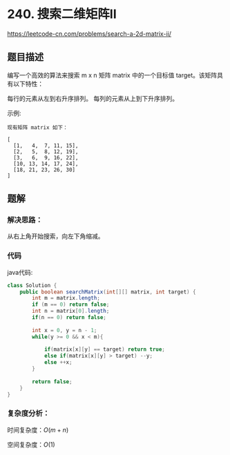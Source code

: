 # 240. 搜索二维矩阵II
https://leetcode-cn.com/problems/search-a-2d-matrix-ii/

## 题目描述

编写一个高效的算法来搜索 m x n 矩阵 matrix 中的一个目标值 target。该矩阵具有以下特性：

每行的元素从左到右升序排列。
每列的元素从上到下升序排列。

示例:
```
现有矩阵 matrix 如下：

[
  [1,   4,  7, 11, 15],
  [2,   5,  8, 12, 19],
  [3,   6,  9, 16, 22],
  [10, 13, 14, 17, 24],
  [18, 21, 23, 26, 30]
]
```

## 题解

### 解决思路：

从右上角开始搜索，向左下角缩减。

### 代码

java代码:
~~~ java
class Solution {
    public boolean searchMatrix(int[][] matrix, int target) {
    	int m = matrix.length;
    	if (m == 0) return false;
    	int n = matrix[0].length;
    	if(n == 0) return false;
    	
    	int x = 0, y = n - 1;
    	while(y >= 0 && x < m){
    		
			if(matrix[x][y] == target) return true;
			else if(matrix[x][y] > target) --y;
			else ++x;
    	}
    	
    	return false;
    }
}
~~~

### 复杂度分析：

时间复杂度：$O(m+n)$

空间复杂度：$O(1)$